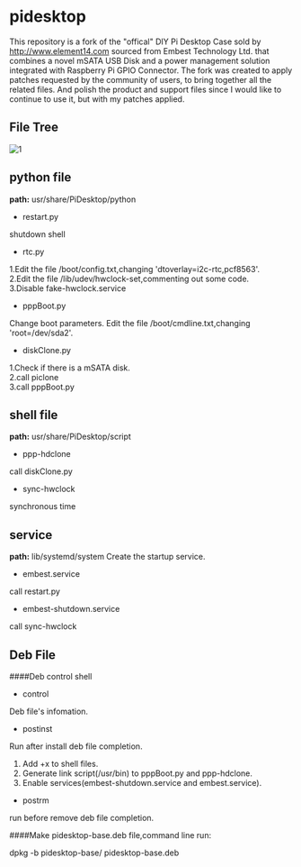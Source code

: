pidesktop
===============

This repository is a fork of the "offical" DIY Pi Desktop Case sold by http://www.element14.com sourced from Embest Technology Ltd. that combines a novel mSATA USB Disk and a power management solution integrated with Raspberry Pi GPIO Connector.  The fork was created to apply patches requested by the community of users, to bring together all the related files.   And polish the product and support files since I would like to continue to use it, but with my patches applied.

File Tree
---------------
![1][1]

python file 
---------------
<b>path:</b> usr/share/PiDesktop/python

- restart.py
>
shutdown shell

- rtc.py
>
1.Edit the file /boot/config.txt,changing 'dtoverlay=i2c-rtc,pcf8563'.   
2.Edit the file /lib/udev/hwclock-set,commenting out some code.  
3.Disable fake-hwclock.service

- pppBoot.py
>
Change boot parameters.
Edit the file /boot/cmdline.txt,changing 'root=/dev/sda2'.

- diskClone.py
>
1.Check if there is a mSATA disk.  
2.call piclone   
3.call pppBoot.py   

shell file
---------------
<b>path:</b> usr/share/PiDesktop/script

- ppp-hdclone
>
call diskClone.py

- sync-hwclock
>
synchronous time

service
---------------
<b>path:</b> lib/systemd/system
Create the startup service.

- embest.service
>
call restart.py

- embest-shutdown.service
>
call sync-hwclock

Deb File
---------------
####Deb control shell
- control
>
Deb file's infomation.

- postinst
>
Run after install deb file completion.
1. Add +x to shell files.
2. Generate link script(/usr/bin) to pppBoot.py and ppp-hdclone.
3. Enable services(embest-shutdown.service and embest.service).

- postrm
> 
run before remove deb file completion.

####Make pidesktop-base.deb file,command line run:
>
dpkg -b pidesktop-base/ pidesktop-base.deb


[1]:file_tree.png
